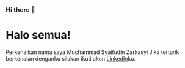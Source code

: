 ### Hi there 👋
# Halo semua! 

Perkenalkan nama saya Muchammad Syaifudin Zarkasyi
Jika tertarik berkenalan denganku silakan ikuti akun  [LinkedIn](linkedin.com/in/muchammad-syaifudin-zarkasyi/)ku. 

